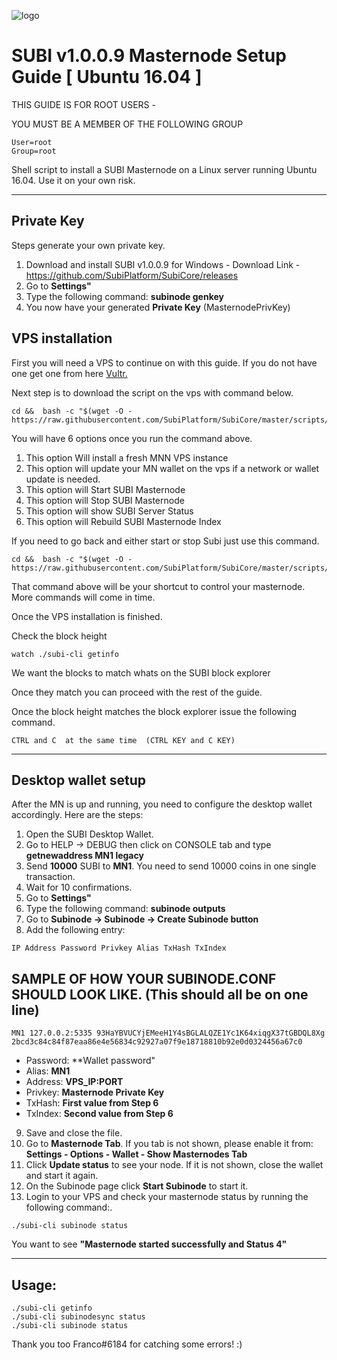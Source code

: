 ![logo](https://github.com/SubiPlatform/SubiCore/blob/master/src/qt/res/icons/subi.png)

# SUBI v1.0.0.9 Masternode Setup Guide [ Ubuntu 16.04 ]

THIS GUIDE IS FOR ROOT USERS -

YOU MUST BE A MEMBER OF THE FOLLOWING GROUP
```
User=root
Group=root
```

Shell script to install a SUBI Masternode on a Linux server running Ubuntu 16.04. Use it on your own risk.
***

## Private Key


Steps generate your own private key. 
1.  Download and install SUBI v1.0.0.9 for Windows -   Download Link  - https://github.com/SubiPlatform/SubiCore/releases
2.  Go to **Settings"** 
3.  Type the following command: **subinode genkey**  
4. You now have your generated **Private Key**  (MasternodePrivKey)


## VPS installation
First you will need a VPS to continue on with this guide. If you do not have one get one from here [Vultr.](https://www.vultr.com/?ref=7705609)

Next step is to download the script on the vps with command below.
```
cd &&  bash -c "$(wget -O - https://raw.githubusercontent.com/SubiPlatform/SubiCore/master/scripts/Subi_MN_Install.sh)"
```
You will have 6 options once you run the command above.
1. This option Will install a fresh MNN VPS instance
2. This option will update your MN wallet on the vps if a network or wallet update is needed.
3. This option will Start SUBI Masternode
4. This option will Stop SUBI Masternode
5. This option will show SUBI Server Status
6. This option will Rebuild SUBI Masternode Index


If you need to go back and either start or stop Subi just use this command.
```
cd &&  bash -c "$(wget -O - https://raw.githubusercontent.com/SubiPlatform/SubiCore/master/scripts/Subi_MN_Install.sh)"
```
That command above will be your shortcut to control your masternode. 
More commands will come in time.

Once the VPS installation is finished.

Check the block height

```
watch ./subi-cli getinfo
```

We want the blocks to match whats on the SUBI block explorer

Once they match you can proceed with the rest of the guide.



Once the block height matches the block explorer issue the following command.
```
CTRL and C  at the same time  (CTRL KEY and C KEY)
```
***

## Desktop wallet setup  

After the MN is up and running, you need to configure the desktop wallet accordingly. Here are the steps:  
1. Open the SUBI Desktop Wallet.  
2. Go to HELP -> DEBUG then click on CONSOLE tab and type **getnewaddress MN1 legacy**  
3. Send **10000** SUBI to **MN1**. You need to send 10000 coins in one single transaction.
4. Wait for 10 confirmations.  
5. Go to **Settings"** 
6. Type the following command: **subinode outputs**  
7. Go to  **Subinode -> Subinode -> Create Subinode button**
8. Add the following entry:
```
IP Address Password Privkey Alias TxHash TxIndex
```
## SAMPLE OF HOW YOUR SUBINODE.CONF SHOULD LOOK LIKE.  (This should all be on one line)  

```
MN1 127.0.0.2:5335 93HaYBVUCYjEMeeH1Y4sBGLALQZE1Yc1K64xiqgX37tGBDQL8Xg 2bcd3c84c84f87eaa86e4e56834c92927a07f9e18718810b92e0d0324456a67c0
```

* Password: **Wallet password"
* Alias: **MN1**
* Address: **VPS_IP:PORT**
* Privkey: **Masternode Private Key**
* TxHash: **First value from Step 6**
* TxIndex:  **Second value from Step 6**
9. Save and close the file.
10. Go to **Masternode Tab**. 
If you tab is not shown, please enable it from: **Settings - Options - Wallet - Show Masternodes Tab**
11. Click **Update status** to see your node. If it is not shown, close the wallet and start it again. 
12. On the Subinode page click **Start Subinode** to start it.
13. Login to your VPS and check your masternode status by running the following command:.

```
./subi-cli subinode status
```

You want to see **"Masternode started successfully and Status 4"**

***

## Usage:

```
./subi-cli getinfo
./subi-cli subinodesync status
./subi-cli subinode status
```
  
Thank you too Franco#6184 for catching some errors! :)
